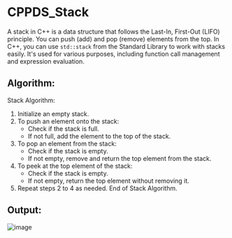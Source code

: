 # CPPDS_Stack
A stack in C++ is a data structure that follows the Last-In, First-Out (LIFO) principle. You can push (add) and pop (remove) elements from the top. In C++, you can use `std::stack` from the Standard Library to work with stacks easily. It's used for various purposes, including function call management and expression evaluation.

## Algorithm:
Stack Algorithm:
1. Initialize an empty stack.
2. To push an element onto the stack:
   - Check if the stack is full.
   - If not full, add the element to the top of the stack.
3. To pop an element from the stack:
   - Check if the stack is empty.
   - If not empty, remove and return the top element from the stack.
4. To peek at the top element of the stack:
   - Check if the stack is empty.
   - If not empty, return the top element without removing it.
5. Repeat steps 2 to 4 as needed.
End of Stack Algorithm.

## Output:
![image](https://github.com/Yaduraj01/CPPDS_Stack/assets/110488113/56cf1854-c69e-43d1-9e50-da79d8cbdae1)


